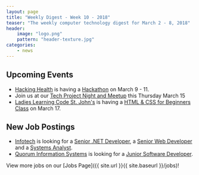 ```yaml
---
layout: page
title: "Weekly Digest - Week 10 - 2018"
teaser: "The weekly computer technology digest for March 2 - 8, 2018"
header:
    image: "logo.png"
    pattern: "header-texture.jpg"
categories:
    - news
---
```


## Upcoming Events

* [Hacking Health][hackinghealth] is having a [Hackathon](https://www.eventbrite.ca/e/hacking-health-st-johns-hackathon-2018-tickets-42899496549) on March 9 - 11.
* Join us at our [Tech Project Night and Meetup][meetup] this Thursday March 15
* [Ladies Learning Code St. John's][ladieslearningcode] is having a [HTML & CSS for Beginners Class](https://www.eventbrite.ca/e/ladies-learning-code-html-css-for-beginners-learn-to-build-a-one-page-website-from-scratch-st-johns-registration-43558299045) on March 17.

## New Job Postings

* [Infotech][infotech] is looking for a [Senior .NET Developer](http://www.infotechsolutions.com/careers/senior-developer), a [Senior Web Developer](http://www.infotechsolutions.com/careers/senior-web-designer) and a [Systems Analyst](http://www.infotechsolutions.com/careers/systems-analyst).
* [Quorum Information Systems][quorum] is looking for a [Junior Software Developer](http://www.quorumdms.com/st-johns-job-junior-software-developer.htm). 

View more jobs on our [Jobs Page]({{ site.url }}{{ site.baseurl }}/jobs)!

[meetup]:https://www.meetup.com/Computer-Technology-Society-of-Newfoundland-and-Labrador/events/wzrpgpyxfbtb/

[blockchainnl]:https://www.facebook.com/blockchainnl/
[gamedevnl]:http://gamedevnl.org
[hackinghealth]:https://www.facebook.com/HHStJohnsNL/
[ladieslearningcode]:https://www.canadalearningcode.ca/chapters/st-johns/
[muncompsci]:https://muncompsci.ca/

[bluedrop]:http://www.bluedroplearningnetworks.com/
[celtx]:https://www.celtx.com
[chummy]:https://chummygames.com
[clockworkfox]:http://clockworkfoxstudios.com
[colab]:https://www.colabsoftware.com/
[compusult]:http://www.compusult.net/
[hyperloop]:https://paradigmhyperloop.com/
[infotech]:http://www.infotechsolutions.com/
[integrated]:http://integrated-informatics.com/
[keyassets]:https://www.keyassetsnl.ca/
[kraken]:http://krakenrobotics.com/
[mysa]:https://getmysa.com/
[nlchi]:https://www.nlchi.nl.ca/
[otherocean]:http://www.otherocean.com/
[peachy]:https://www.peachylife.ca/
[provident]:https://provident10.ca/
[quidder]:https://qwidder.com/
[quorum]:http://www.quorumdms.com/
[radient]:http://radient360.com/
[solace]:https://www.solace.ca/
[subc]:http://subcimaging.com/
[triware]:http://triware.ca/
[verafin]:https://verafin.com
[whalecompany]:https://www.heyorca.com/
[zedit]:http://www.zedit.com/
